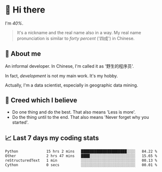 # 👋 Hi there

I'm *40%*.

> It's a nickname and the real name also in a way.
> My real name pronunciation is similar to *forty percent* ('四成') in Chinese.

## :speech_balloon: About me

An informal developer. In Chinese, I'm called it as '野生的程序员'.

In fact, _development_ is not my main work. It's my hobby.

Actually, I'm a data scientist, especially in geographic data mining.

## :see_no_evil: Creed which I believe

- Do one thing and do the best. That also means 'Less is more'.
- Do the thing until to the end. That also means 'Never forget why you started'.

## :chart_with_upwards_trend: Last 7 days my coding stats

<!--START_SECTION:waka-->

```txt
Python             15 hrs 2 mins   █████████████████████░░░░   84.22 %
Other              2 hrs 47 mins   ████░░░░░░░░░░░░░░░░░░░░░   15.65 %
reStructuredText   1 min           ░░░░░░░░░░░░░░░░░░░░░░░░░   00.13 %
Cython             0 secs          ░░░░░░░░░░░░░░░░░░░░░░░░░   00.01 %
```

<!--END_SECTION:waka-->
